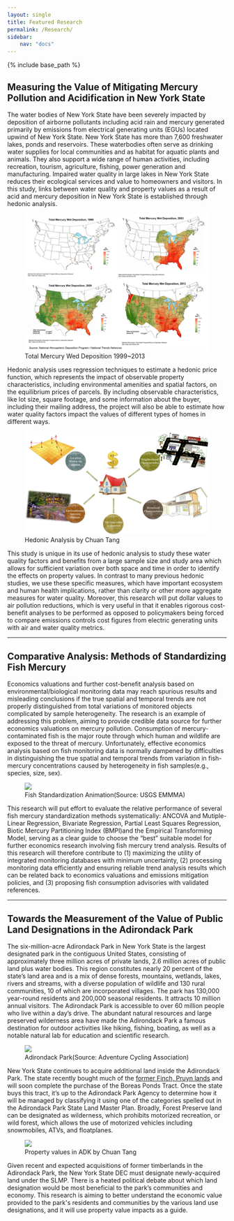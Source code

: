```yaml
---
layout: single
title: Featured Research
permalink: /Research/
sidebar:
    nav: "docs"
---
```


{% include base_path %}

## Measuring the Value of Mitigating Mercury Pollution and Acidification in New York State

The water bodies of New York State have been severely impacted by deposition of airborne pollutants including acid rain and mercury generated primarily by emissions from electrical generating units (EGUs) located upwind of New York State. New York State has more than 7,600 freshwater lakes, ponds and reservoirs. These waterbodies often serve as drinking water supplies for local communities and as habitat for aquatic plants and animals. They also support a wide range of human activities, including recreation, tourism, agriculture, fishing, power generation and manufacturing. Impaired water quality in large lakes in New York State reduces their ecological services and value to homeowners and visitors. In this study, links between water quality and property values as a result of acid and mercury deposition in New York State is established through hedonic analysis. 

<figure>
	<a href="/images/mercury.jpg"><img src="/images/mercury.jpg"></a><figcaption>Total Mercury Wed Deposition 1999~2013 </figcaption>
</figure>

Hedonic analysis uses regression techniques to estimate a hedonic price function, which represents the impact of observable property characteristics, including environmental amenities and spatial factors, on the equilibrium prices of parcels. By including observable characteristics, like lot size, square footage, and some information about the buyer, including their mailing address, the project will also be able to estimate how water quality factors impact the values of different types of homes in different ways.

<figure>
	<a href="/images/hedonic.jpg"><img src="/images/hedonic.jpg"></a><figcaption>Hedonic Analysis   by Chuan Tang</figcaption>
</figure>

This study is unique in its use of hedonic analysis to study these water quality factors and benefits from a large sample size and study area which allows for sufficient variation over both space and time in order to identify the effects on property values. In contrast to many previous hedonic studies, we use these specific measures, which have important ecosystem and human health implications, rather than clarity or other more aggregate measures for water quality. Moreover, this research will put dollar values to air pollution reductions, which is very useful in that it enables rigorous cost-benefit analyses to be performed as opposed to policymakers being forced to compare emissions controls cost figures from electric generating units with air and water quality metrics. 

-------------------------------------------------------------------------

## Comparative Analysis: Methods of Standardizing Fish Mercury

Economics valuations and further cost-benefit analysis based on environmental/biological monitoring data may reach spurious results and misleading conclusions if the true spatial and temporal trends are not properly distinguished from total variations of monitored objects complicated by sample heterogeneity. The research is an example of addressing this problem, aiming to provide credible data source for further economics valuations on mercury pollution. Consumption of mercury-contaminated fish is the major route through which human and wildlife are exposed to the threat of mercury. Unfortunately, effective economics analysis based on fish monitoring data is normally dampened by difficulties in distinguishing the true spatial and temporal trends from variation in fish-mercury concentrations caused by heterogeneity in fish samples(e.g., species, size, sex). 

<figure>
	<a href="http://emmma.usgs.gov/images/fish_animation.gif"><img src="http://emmma.usgs.gov/images/fish_animation.gif"></a><figcaption>Fish Standardization Animation(Source: USGS EMMMA)</figcaption>
</figure>

This research will put effort to evaluate the relative performance of several fish mercury standardization methods systematically: ANCOVA and Mutiple-Linear Regression, Bivariate Regression, Partial Least Squares Regression, Biotic Mercury Partitioning Index (BMPI)and the Empirical Transforming Model, serving as a clear guide to choose the “best” suitable model for further economics research involving fish mercury trend analysis. Results of this research will therefore contribute to (1) maximizing the utility of integrated monitoring databases with minimum uncertainty, (2) processing monitoring data efficiently and ensuring reliable trend analysis results which can be related back to economics valuations and emissions mitigation policies, and (3) proposing fish consumption advisories with validated references.



-------------------------------------------------------------------------

## Towards the Measurement of the Value of Public Land Designations in the Adirondack Park

The six-million-acre Adirondack Park in New York State is the largest designated park in the contiguous United States, consisting of approximately three million acres of private lands, 2.6 million acres of public land plus water bodies. This region constitutes nearly 20 percent of the state’s land area and is a mix of dense forests, mountains, wetlands, lakes, rivers and streams, with a diverse population of wildlife and 130 rural communities, 10 of which are incorporated villages. The park has 130,000 year-round residents and 200,000 seasonal residents. It attracts 10 million annual visitors. The Adirondack Park is accessible to over 60 million people who live within a day’s drive. The abundant natural resources and large preserved wilderness area have made the Adirondack Park a famous destination for outdoor activities like hiking, fishing, boating, as well as a notable natural lab for education and scientific research. 

<figure>
	<a href="https://www.adventurecycling.org/default/assets/Image/Routes_Maps/Route_Photos/Adirondack_Park_Loop_DennisCoello.jpg"><img src="https://www.adventurecycling.org/default/assets/Image/Routes_Maps/Route_Photos/Adirondack_Park_Loop_DennisCoello.jpg"></a><figcaption>Adirondack Park(Source: Adventure Cycling Association)</figcaption>
</figure>

New York State continues to acquire additional land inside the Adirondack Park. The state recently bought much of the [former Finch, Pruyn lands](http://www.dec.ny.gov/lands/42077.html) and will soon complete the purchase of the Boreas Ponds Tract. Once the state buys this tract, it’s up to the Adirondack Park Agency to determine how it will be managed by classifying it using one of the categories spelled out in the Adirondack Park State Land Master Plan. Broadly, Forest Preserve land can be designated as wilderness, which prohibits motorized recreation, or wild forest, which allows the use of motorized vehicles including snowmobiles, ATVs, and floatplanes. 

<figure>
	<a href="/images/ADK_transaction.jpg"><img src="/images/ADK_transaction.jpg"></a><figcaption>Property values in ADK   by Chuan Tang</figcaption>
</figure>

Given recent and expected acquisitions of former timberlands in the Adirondack Park, the New York State DEC must designate newly-acquired land under the SLMP. There is a heated political debate about which land designation would be most beneficial to the park’s communities and economy. This research is aiming to better understand the economic value provided to the park's residents and communities by the various land use designations, and it will use property value impacts as a guide. 